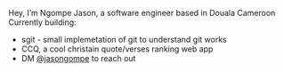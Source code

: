 Hey, I’m Ngompe Jason, a software engineer based in Douala Cameroon
Currently building:
- sgit - small implemetation of git to understand git works
- CCQ, a cool christain quote/verses ranking web app
- DM [@jasongompe](https://x.com/jasongompe) to reach out

<!---
ngompejason/ngompejason is a ✨ special ✨ repository because its `README.md` (this file) appears on your GitHub profile.
You can click the Preview link to take a look at your changes.
--->
